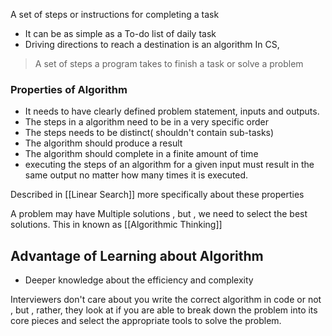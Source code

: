 A set of steps or instructions for completing a task
- It can be as simple as a To-do list of daily task
- Driving directions to reach a destination is an algorithm
In CS, 
>A set of steps a program takes to finish a task or solve a problem

### Properties of Algorithm
- It needs to have clearly defined problem statement, inputs and outputs.
- The steps in a algorithm need to be in a very specific order
- The steps needs to be distinct( shouldn't contain sub-tasks)
- The algorithm should produce a result
- The algorithm should complete in a finite amount of time
- executing the steps of an algorithm for a given input must result in the same output no matter  how many times  it is executed. 

Described in [[Linear Search]] more specifically about these properties

A problem may have Multiple solutions , but , we need to select the best solutions. This in known as [[Algorithmic Thinking]]

## Advantage of Learning about Algorithm
- Deeper knowledge about the efficiency  and complexity

Interviewers don't care about you write the correct algorithm in code or not , but , rather, they look at if you are able to break down the problem into its core pieces and select the appropriate tools to solve the problem. 
